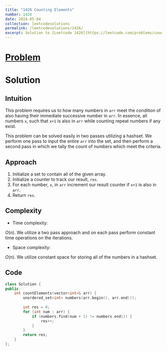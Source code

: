 ```yaml
---
title: "1426 Counting Elements"
number: 1426
date: 2024-05-04
collection: leetcodesolutions
permalink: /leetcodesolutions/1426/
excerpt: Solution to [Leetcode 1426](https://leetcode.com/problems/counting-elements/description/)
---
```

# [Problem](https://leetcode.com/problems/counting-elements/description/)

# Solution

## Intuition
<!-- Describe your first thoughts on how to solve this problem. -->
This problem requires us to how many numbers in `arr` meet the condition of also having their immediate successive number in `arr`. In essence, all numbers `x`, such that `x+1` is also in `arr` while counting repeat numbers if any exist.

This problem can be solved easily in two passes utilizing a hashset. We perform one pass to input the entire `arr` into the set, and then perform a second pass in which we tally the count of numbers which meet the criteria.

## Approach
<!-- Describe your approach to solving the problem. -->
1. Initialize a set to contain all of the given array.
2. Initialize a counter to track our result, `res`.
3. For each number, `x`, in `arr` increment our result counter if `x+1` is also in `arr`.
4. Return `res`.

## Complexity
- Time complexity:
<!-- Add your time complexity here, e.g. $$O(n)$$ -->
$O(n)$. We utilize a two pass approach and on each pass perform constant time operations on the iterations.
- Space complexity:
<!-- Add your space complexity here, e.g. $$O(n)$$ -->
$O(n)$. We utilize constant space for storing all of the numbers in a hashset.

## Code
```C++
class Solution {
public:
    int countElements(vector<int>& arr) {
        unordered_set<int> numbers(arr.begin(), arr.end());
        
        int res = 0;
        for (int num : arr) {
            if (numbers.find(num + 1) != numbers.end()) {
                res++;
            }
        }
        return res;
    }
};
```